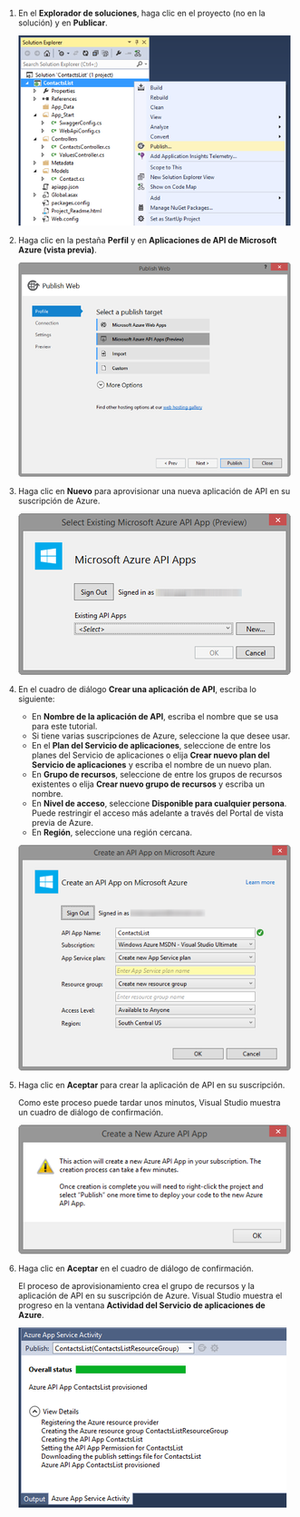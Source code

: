 1. En el **Explorador de soluciones**, haga clic en el proyecto (no en la solución) y en **Publicar**. 

	![Opción de menú de publicación de proyecto](./media/app-service-api-pub-web-create/20-publish-gesture-v3.png)

2. Haga clic en la pestaña **Perfil** y en **Aplicaciones de API de Microsoft Azure (vista previa)**.

	![Cuadro de diálogo Publicación web](./media/app-service-api-pub-web-create/21-select-api-apps-for-deployment-v2.png)

3. Haga clic en **Nuevo** para aprovisionar una nueva aplicación de API en su suscripción de Azure.

	![Selección del cuadro de diálogo Servicios de API existentes](./media/app-service-api-pub-web-create/23-publish-to-apiapps-v3.png)

4. En el cuadro de diálogo **Crear una aplicación de API**, escriba lo siguiente:

	- En **Nombre de la aplicación de API**, escriba el nombre que se usa para este tutorial. 
	- Si tiene varias suscripciones de Azure, seleccione la que desee usar.
	- En el **Plan del Servicio de aplicaciones**, seleccione de entre los planes del Servicio de aplicaciones o elija **Crear nuevo plan del Servicio de aplicaciones** y escriba el nombre de un nuevo plan. 
	- En **Grupo de recursos**, seleccione de entre los grupos de recursos existentes o elija **Crear nuevo grupo de recursos** y escriba un nombre. 
	- En **Nivel de acceso**, seleccione **Disponible para cualquier persona**. Puede restringir el acceso más adelante a través del Portal de vista previa de Azure.
	- En **Región**, seleccione una región cercana.  

	![Configuración del cuadro de diálogo de Aplicación web de Microsoft Azure](./media/app-service-api-pub-web-create/24-new-api-app-dialog-v3.png)

5. Haga clic en **Aceptar** para crear la aplicación de API en su suscripción.

	Como este proceso puede tardar unos minutos, Visual Studio muestra un cuadro de diálogo de confirmación.

	![Mensaje de confirmación de inicio de creación de Servicio de API](./media/app-service-api-pub-web-create/25-api-provisioning-started-v3.png)

6. Haga clic en **Aceptar** en el cuadro de diálogo de confirmación.
 
	El proceso de aprovisionamiento crea el grupo de recursos y la aplicación de API en su suscripción de Azure. Visual Studio muestra el progreso en la ventana **Actividad del Servicio de aplicaciones de Azure**.

	![Notificación de estado mediante la ventana de actividad del Servicio de aplicaciones de Azure](./media/app-service-api-pub-web-create/26-provisioning-success-v3.png)

<!---HONumber=July15_HO5-->